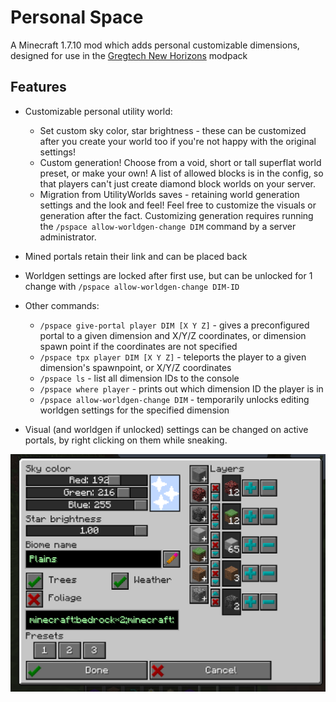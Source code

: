 # Personal Space

A Minecraft 1.7.10 mod which adds personal customizable dimensions,
designed for use in the [Gregtech New Horizons](https://github.com/GTNewHorizons/GT-New-Horizons-Modpack) modpack

## Features

 * Customizable personal utility world:
   * Set custom sky color, star brightness - these can be customized after you create your world too if you're not happy with the original settings!
   * Custom generation! Choose from a void, short or tall superflat world preset, or make your own! A list of allowed blocks is in the config, so that players can't just create diamond block worlds on your server.
   * Migration from UtilityWorlds saves - retaining world generation settings and the look and feel! Feel free to customize the visuals or generation after the fact. Customizing generation requires running the `/pspace allow-worldgen-change DIM` command by a server administrator.
 * Mined portals retain their link and can be placed back
 * Worldgen settings are locked after first use, but can be unlocked for 1 change with `/pspace allow-worldgen-change DIM-ID`
 * Other commands:
   * `/pspace give-portal player DIM [X Y Z]` - gives a preconfigured portal to a given dimension and X/Y/Z coordinates, or dimension spawn point if the coordinates are not specified
   * `/pspace tpx player DIM [X Y Z]` - teleports the player to a given dimension's spawnpoint, or X/Y/Z coordinates
   * `/pspace ls` - list all dimension IDs to the console
   * `/pspace where player` - prints out which dimension ID the player is in
   * `/pspace allow-worldgen-change DIM` - temporarily unlocks editing worldgen settings for the specified dimension

 * Visual (and worldgen if unlocked) settings can be changed on active portals, by right clicking on them while sneaking.

![Customization options available in the mod](customization.png)
